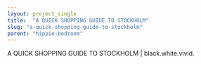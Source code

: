 ```yaml
---
layout: project_single
title:  "A QUICK SHOPPING GUIDE TO STOCKHOLM"
slug: "a-quick-shopping-guide-to-stockholm"
parent: "hippie-bedroom"
---
```

A QUICK SHOPPING GUIDE TO STOCKHOLM | black.white.vivid.